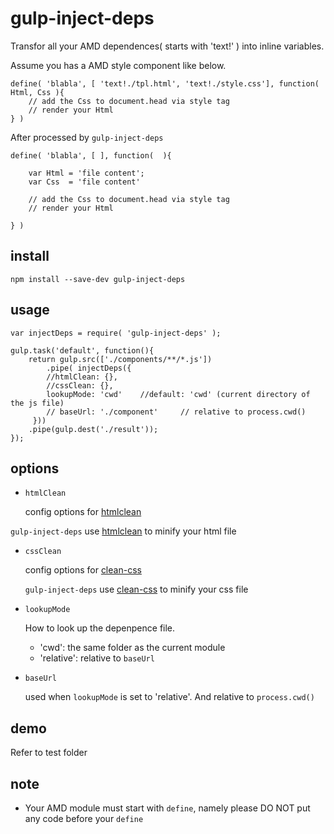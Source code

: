 # gulp-inject-deps

Transfor all your AMD dependences( starts with 'text!' ) into inline variables.

Assume you has a AMD style component like below. 
```
define( 'blabla', [ 'text!./tpl.html', 'text!./style.css'], function( Html, Css ){
    // add the Css to document.head via style tag
    // render your Html
} )
```
After processed by `gulp-inject-deps`
```
define( 'blabla', [ ], function(  ){

    var Html = 'file content';
    var Css  = 'file content'
    
    // add the Css to document.head via style tag
    // render your Html
    
} )
```

## install

```
npm install --save-dev gulp-inject-deps
```
## usage
```
var injectDeps = require( 'gulp-inject-deps' );

gulp.task('default', function(){
	return gulp.src(['./components/**/*.js'])
		.pipe( injectDeps({
	    //htmlClean: {},
	    //cssClean: {},
	    lookupMode: 'cwd'    //default: 'cwd' (current directory of the js file)
	    // baseUrl: './component'     // relative to process.cwd()
	 }))
	.pipe(gulp.dest('./result'));
});

```
## options
* `htmlClean`

  config options for [htmlclean](https://github.com/anseki/htmlclean) 
 
 `gulp-inject-deps` use [htmlclean](https://github.com/anseki/htmlclean) to minify your html file

* `cssClean`

   config options for [clean-css](https://github.com/jakubpawlowicz/clean-css) 
   
  `gulp-inject-deps` use [clean-css](https://github.com/jakubpawlowicz/clean-css) to minify your css file
  
* `lookupMode`

  How to look up the depenpence file.

   * 'cwd': the same folder as the current module
   * 'relative': relative to `baseUrl`

* `baseUrl`

  used when  `lookupMode` is set to 'relative'. And relative to `process.cwd()`
  

## demo

  Refer to test folder

## note

* Your AMD module must start with `define`, namely please DO NOT put any code before your `define`
